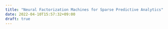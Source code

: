 ```yaml
---
title: "Neural Factorization Machines for Sparse Predictive Analytics"
date: 2022-04-10T15:57:32+09:00
draft: true
---
```


